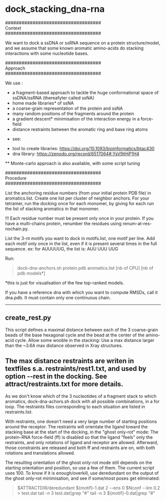 # dock_stacking_dna-rna

###################################  
    Context  
###################################

We want to dock a ssDNA or ssRNA sequence on a protein structure/model, and we assume that some known aromatic amino-acids do stacking interactions with some nucleotide bases.

###################################  
  Approach  
###################################

We use :
- a fragment-based approach to tackle the huge conformational space of ssDNA/ssRNA (thereafyter called ssNA)
- home made libraries* of ssNA
- a coarse-grain representation of the protein and ssNA
- many random positions of the fragments around the protein 
- a gradient descent* minimisation of the interaction energy in a force-field
- distance restraints between the aromatic ring and base ring atoms

* see:
- tool to create libraries: https://doi.org/10.1093/bioinformatics/btac430
- dna library: https://zenodo.org/record/6517064#.YsV9tHjP1H4

** Monte-carlo approach is also available, with some script tuning

###################################  
  Procedure  
###################################

List the anchoring residue numbers (from your initial protein PDB file) in aromatics.list.
Create one list per cluster of neighbor anchors. For your tetramer, run the docking once for each monomer, by giving for each run the list of stacking aromatics in that monomer. 

!!! Each residue number must be present only once in your protein. If you have a multi-chains protein, renumber the residues using renum-at-res-nochain.py.

List the 3-nt motifs you want to dock in motifs.list, one motif per line. Add each motif only once in the list, even if it is present several times in the full sequence. ex: for AUUUUUG, the list is:
AUU
UUU
UUG

Run:
> dock-dna-anchors.sh protein.pdb aromatics.list [nb of CPU] [nb of pdb models*]

*this is just for visualisation of the few top-ranked models.

If you have a reference dna with which you want to compute RMSDs, call it dna.pdb. It must contain only one continuous chain.

----------------------------
create_rest.py
----------------------------
This script defines a maximal distance between each of the 3 coarse-grain beads of the base hexagonal cycle and the bead at the center of the amino-acid cycle.
Allow some wooble in the stacking: Use a max distance larger than the ~3.6A max distance observed in Xray structures.

The max distance restraints are writen in textfiles s.a. restraints/rest1.txt, and used by option --rest in the docking. See attract/restraints.txt for more details.
----------------------------

As we don't know which of the 3 nucleotides of a fragment stack to which aromatics, dock-dna-achors.sh dock with all possible combinations, in a for loop. The restraints files corresponding to each situation are listed in restraints.list.

With restraints, one doesn't need a very large number of starting positions around the receptor.
The restraints will orientate the ligand toward the stacking base at the start of the docking, in the "ghost only-rot" mode:
The protein-RNA force-field (ff) is disabled so that the ligand "feels" only the restraints, and only rotations of ligand and receptor are allowed.
Afterward, those constraints are released and both ff and restraints are on, with both rotations and translations allowed.

The resulting orientation of the ghost only-rot mode still depends on the starting orientation and position, so use a few of them.
The current script uses 100. To know if it is enough/overkill, use deredundant on the output of the ghost only-rot minimisation, and see if some/most poses get eliminated:

> $ATTRACTDIR/deredundant ${motif}-1.dat 2 --ens 0 $Nconf --lim 0.2 > test.dat
> tail -n 3  test.dat|grep "#"
> tail -n 3  ${motif}-0.dat|grep "#"
